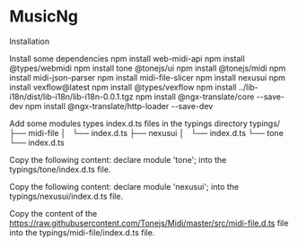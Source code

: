 # MusicNg

Installation

Install some dependencies
npm install web-midi-api
npm install @types/webmidi
npm install tone @tonejs/ui
npm install @tonejs/midi
npm install midi-json-parser
npm install midi-file-slicer
npm install nexusui
npm install vexflow@latest
npm install @types/vexflow
npm install ../lib-i18n/dist/lib-i18n/lib-i18n-0.0.1.tgz
npm install @ngx-translate/core --save-dev
npm install @ngx-translate/http-loader --save-dev

Add some modules types index.d.ts files in the typings directory
typings/
├── midi-file
│   └── index.d.ts
├── nexusui
│   └── index.d.ts
└── tone
    └── index.d.ts

Copy the following content:
declare module 'tone';
into the typings/tone/index.d.ts file.

Copy the following content:
declare module 'nexusui';
into the typings/nexusui/index.d.ts file.

Copy the content of the https://raw.githubusercontent.com/Tonejs/Midi/master/src/midi-file.d.ts file
into the typings/midi-file/index.d.ts file.
